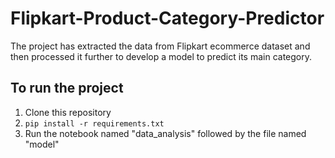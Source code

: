 # Flipkart-Product-Category-Predictor

The project has extracted the data from Flipkart ecommerce dataset and then processed it further to develop a model to predict its main category. 

## To run the project
1. Clone this repository
2.  ```pip install -r requirements.txt  ```
3.  Run the notebook named "data_analysis" followed by the file named "model"
